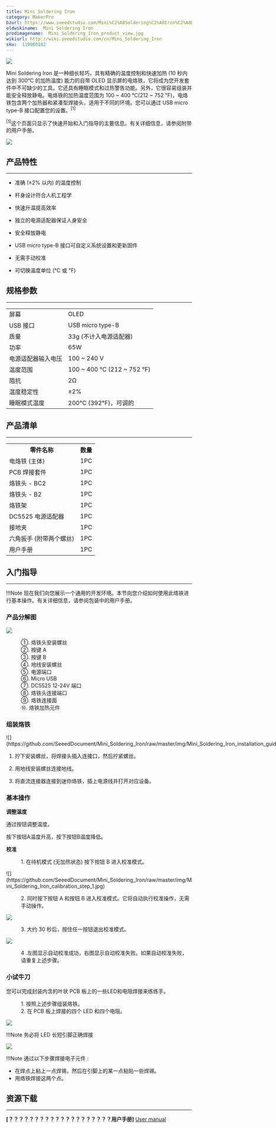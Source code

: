 ```yaml
---
title: Mini Soldering Iron
category: MakerPro
bzurl: https://www.seeedstudio.com/Mini%C2%A0Soldering%C2%A0Iron%C2%A0Deluxe%C2%A0Kit%C2%A0US%C2%A0Standard-p-2593.html?ref=newInBazaar
oldwikiname:  Mini Soldering Iron
prodimagename:  Mini_Soldering_Iron_product_view.jpg
wikiurl: http://wiki.seeedstudio.com/cn/Mini_Soldering_Iron
sku:  110060182
---
```

![](https://github.com/SeeedDocument/Mini_Soldering_Iron/raw/master/img/Mini_Soldering_Iron_product_view.jpg)

Mini Soldering Iron 是一种细长轻巧，具有精确的温度控制和快速加热 (10 秒内达到 300℃ 的加热温度) 能力的自带 OLED 显示屏的电烙铁，它将成为您开发套件中不可缺少的工具。它还具有睡眠模式和过热警告功能。另外，它很容易组装并能安全释放静电。电烙铁的加热温度范围为 100 ~ 400 ℃(212 ~ 752 ℉)，电烙铁包含两个加热器和紧凑型焊接头，适用于不同的环境。您可以通过 USB micro type-B 接口配置您的设置。<sup>[1]</sup>

<sup>[1]</sup>这个页面只显示了快速开始和入门指导的主要信息。有关详细信息，请参阅附带的用户手册。

[![](https://github.com/SeeedDocument/wiki_chinese/raw/master/docs/images/click_to_buy.PNG)](https://item.taobao.com/item.htm?id=527390883312)

##  产品特性
---
*   准确 (±2% 以内) 的温度控制

*   杆身设计符合人机工程学

*   快速升温提高效率

*   独立的电源适配器保证人身安全

*   安全释放静电

*   USB micro type-B 接口可自定义系统设置和更新固件

*   无需手动校准

*   可切换温度单位 (℃ 或 ℉)

##  规格参数
---
<table>
<tr>
<td>  屏幕 </td>
<td> OLED
</td></tr>
<tr>
<td>  USB 接口 </td>
<td> USB micro type-B
</td></tr>
<tr>
<td>  质量 </td>
<td> 33g (不计入电源适配器)
</td></tr>
<tr>
<td>  功率 </td>
<td> 65W
</td></tr>
<tr>
<td>  电源适配器输入电压 </td>
<td> 100 ~ 240 V
</td></tr>
<tr>
<td>  温度范围 </td>
<td> 100 ~ 400 ℃ (212 ~ 752 ℉)
</td></tr>
<tr>
<td> 阻抗 </td>
<td> 2Ω
</td></tr>
<tr>
<td>  温度稳定性 </td>
<td> ±2%
</td></tr>
<tr>
<td>  睡眠模式温度  </td>
<td> 200℃ (392℉)，可调的
</td></tr></table>

##  产品清单
---

<table>
<tr>
<th> 零件名称 </th>
<th> 数量
</th></tr>
<tr>
<td> 电烙铁 (主体)   </td>
<td> 1PC
</td></tr>
<tr>
<td> PCB 焊接套件 </td>
<td> 1PC
</td></tr>
<tr>
<td> 烙铁头 - BC2  </td>
<td> 1PC
</td></tr>
<tr>
<td> 烙铁头 - B2   </td>
<td> 1PC
</td></tr>
<tr>
<td> 烙铁架 </td>
<td> 1PC
</td></tr>
<tr>
<td> DC5525 电源适配器 </td>
<td> 1PC
</td></tr>
<tr>
<td> 接地夹  </td>
<td> 1PC
</td></tr>
<tr>
<td> 六角扳手 (附带两个螺丝) </td>
<td> 1PC
</td></tr>
<tr>
<td> 用户手册 </td>
<td> 1PC
</td></tr></table>

##  入门指导
---
!!!Note
    现在我们向您展示一个通用的开发环境。本节向您介绍如何使用此烙铁进行基本操作。有关详细信息，请参阅包装中的用户手册。

###  产品分解图

![](https://github.com/SeeedDocument/Mini_Soldering_Iron/raw/master/img/Mini_Soldering_Iron_exploded_view_s.jpg)

<dl><dd> ①. 烙铁头安装螺丝
</dd><dd> ②. 按键 A
</dd><dd> ③. 按键 B
</dd><dd> ④. 地线安装螺丝
</dd><dd> ⑤. 电源端口
</dd><dd> ⑥. Micro USB
</dd><dd> ⑦. DC5525 12-24V 端口
</dd><dd> ⑧. 烙铁头连接端口
</dd><dd> ⑨. 烙铁连接面
</dd><dd> ⑩. 烙铁加热元件
</dd></dl>

###  组装烙铁

<div style="margin:0px 0px; display: inline-block;"><div class="floatnone">![](https://github.com/SeeedDocument/Mini_Soldering_Iron/raw/master/img/Mini_Soldering_Iron_installation_guide.jpg)</div></div>

1.  拧下安装螺丝，将焊接头插入连接口，然后拧紧螺丝。

2.  用地线安装螺丝连接地线。

3.  将直流连接器连接到迷你烙铁，插上电源线并打开对应设备。

###  基本操作

**调整温度**

通过按钮调整温度。

按下按钮A温度升高，按下按钮B温度降低。

**校准**

<dl><dd> 1. 在待机模式 (无加热状态) 按下按钮 B 进入校准模式。

</dd></dl>
![](https://github.com/SeeedDocument/Mini_Soldering_Iron/raw/master/img/Mini_Soldering_Iron_calibration_step_1.jpg)</div></div>

<dl><dd> 2. 同时按下按钮 A 和按钮 B 进入校准模式。它将自动执行校准操作，无需手动操作。
</dd></dl>

![](https://github.com/SeeedDocument/Mini_Soldering_Iron/raw/master/img/Mini_Soldering_Iron_calibration_step_2.jpg)</div></div>

<dl><dd> 3. 大约 30 秒后，按住任一按钮退出校准模式。
</dd></dl>

![](https://github.com/SeeedDocument/Mini_Soldering_Iron/raw/master/img/Mini_Soldering_Iron_calibration_step_3.jpg)</div></div>

<dl><dd> 4 .左图显示自动校准成功，右图显示自动校准失败。如果自动校准失败，请重复上述步骤。
</dd></dl>

###  小试牛刀

您可以完成封装内含的叶状 PCB 板上的一些LED和电阻焊接来练练手。

<dl><dd> 1.  按照上述步骤组装烙铁。
</dd><dd> 2. 在 PCB 板上焊接的四个 LED 和四个电阻。
</dd></dl>

![](https://github.com/SeeedDocument/Mini_Soldering_Iron/raw/master/img/Mini_solderin_iron_practice_s.JPG)

!!!Note
    务必将 LED 长短引脚正确焊接

![](https://github.com/SeeedDocument/Mini_Soldering_Iron/raw/master/img/Mini_solderin_iron_practice-directions-s.jpg)

!!!Note
    通过以下步骤焊接电子元件 :


*   在焊点上粘上一点焊锡，然后在引脚上的某一点粘贴一些焊锡。
*   用烙铁焊接这两个点。

##  资源下载
---
**[？？？？？？？？？？？？？？？？？？？？用户手册]** [User manual](res/Mini_Soldering_Iron_manual.zip)
